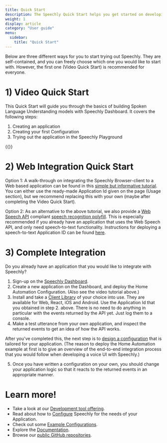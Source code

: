 ```yaml
---
title: Quick Start
description: The Speechly Quick Start helps you get started on developing with Speechly.
weight: 1
display: article
category: "User guide"
menu:
  sidebar:
    title: "Quick Start"
---
```

Below are three different ways for you to start trying out Speechly. They are self-contained, and you can freely choose which one you would like to start with. However, the first one (Video Quick Start) is recommended for everyone.

# 1) Video Quick Start

This Quick Start will guide you through the basics of building Spoken Language Understanding models with Speechly Dashboard. It covers the following steps:

1. Creating an application
2. Creating your first Configuration
3. Trying out the application in the Speechly Playground

{{<youtube PVYEMqnykro>}}

# 2) Web Integration Quick Start

Option 1: A walk-through on integrating the Speechly Browser-client to a Web based application can be found in this [simple but informative tutorial](https://speechly.github.io/browser-ui/v1/). You can either use the ready-made Application Id given on the page (Usage section), but we recommend replacing this with your own (maybe after completing the Video Quick Start).

Option 2: As an alternative to the above tutorial, we also provide a [Web Speech API](https://wicg.github.io/speech-api/) compliant [speech recognition polyfill](https://github.com/speechly/speech-recognition-polyfill). This is especially recommended if you already have an application that uses the Web Speech API, and only need speech-to-text functionality. Instructions for deploying a speech-to-text Application ID can be found [here](/quick-start/stt-only).

# 3) Complete Integration
Do you already have an application that you would like to integrate with Speechly?

1. Sign-up on the [Speechly Dashboard](https://api.speechly.com/dashboard).
2. Create a new application on the Dashboard, and deploy the Home Automation Configuration. (Also see the video tutorial above.)
3. Install and take a [Client Library](/client-libraries/usage) of your choice into use. They are available for Web, React, iOS and Android. Use the Application Id that you obtained in step 2. above. There is no need to do anything in particular with the events returned by the API yet. Just log them to a console.
4. Make a test utterance from your own application, and inspect the returned events to get an idea of how the API works.

After you've completed this, the next step is to [design a configuration](/slu-examples/) that is tailored for your application. (The reason to deploy the Home Automation example at first is to give an overview of the end-to-end integration process that you would follow when developing a voice UI with Speechly.)

5. Once you have written a configuration on your own, you should change your application logic so that it reacts to the returned events in an appropriate manner.

# Learn more!

- Take a look at our [Development tool offering](/dev-tools).
- Read about how to [Configure](/slu-examples/) Speechly for the needs of your Application.
- Check out some [Example Configurations](/slu-examples/example-configuration/).
- Explore the [Documentation](/).
- Browse our [public GitHub repositories](https://github.com/speechly/).
